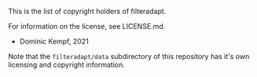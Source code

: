 This is the list of copyright holders of filteradapt.

For information on the license, see LICENSE.md.

* Dominic Kempf, 2021

Note that the `filteradapt/data` subdirectory of this repository has it's own licensing and copyright information.
